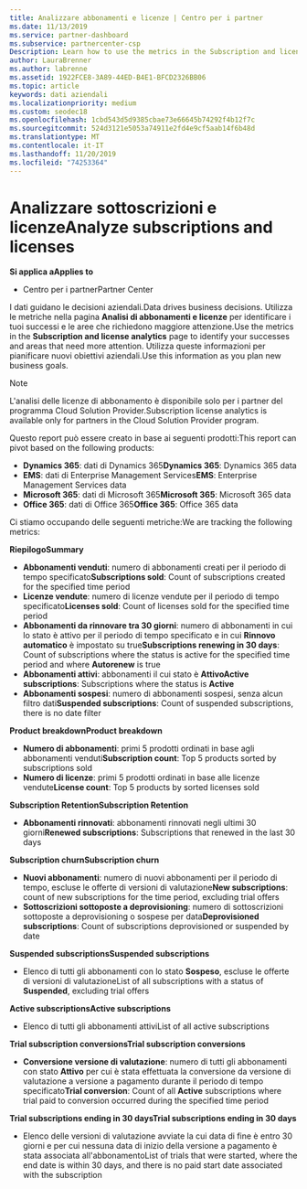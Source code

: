 ```yaml
---
title: Analizzare abbonamenti e licenze | Centro per i partner
ms.date: 11/13/2019
ms.service: partner-dashboard
ms.subservice: partnercenter-csp
Description: Learn how to use the metrics in the Subscription and license analytics page to identify your successes and areas that need more attention.
author: LauraBrenner
ms.author: labrenne
ms.assetid: 1922FCE8-3A89-44ED-B4E1-BFCD2326BB06
ms.topic: article
keywords: dati aziendali
ms.localizationpriority: medium
ms.custom: seodec18
ms.openlocfilehash: 1cbd543d5d9385cbae73e66645b74292f4b12f7c
ms.sourcegitcommit: 524d3121e5053a74911e2fd4e9cf5aab14f6b48d
ms.translationtype: MT
ms.contentlocale: it-IT
ms.lasthandoff: 11/20/2019
ms.locfileid: "74253364"
---
```

# <a name="analyze-subscriptions-and-licenses"></a><span data-ttu-id="a30f9-104">Analizzare sottoscrizioni e licenze</span><span class="sxs-lookup"><span data-stu-id="a30f9-104">Analyze subscriptions and licenses</span></span> 

<span data-ttu-id="a30f9-105">**Si applica a**</span><span class="sxs-lookup"><span data-stu-id="a30f9-105">**Applies to**</span></span>

- <span data-ttu-id="a30f9-106">Centro per i partner</span><span class="sxs-lookup"><span data-stu-id="a30f9-106">Partner Center</span></span>

<span data-ttu-id="a30f9-107">I dati guidano le decisioni aziendali.</span><span class="sxs-lookup"><span data-stu-id="a30f9-107">Data drives business decisions.</span></span> <span data-ttu-id="a30f9-108">Utilizza le metriche nella pagina **Analisi di abbonamenti e licenze** per identificare i tuoi successi e le aree che richiedono maggiore attenzione.</span><span class="sxs-lookup"><span data-stu-id="a30f9-108">Use the metrics in the **Subscription and license analytics** page to identify your successes and areas that need more attention.</span></span> <span data-ttu-id="a30f9-109">Utilizza queste informazioni per pianificare nuovi obiettivi aziendali.</span><span class="sxs-lookup"><span data-stu-id="a30f9-109">Use this information as you plan new business goals.</span></span>

> [!NOTE]
> <span data-ttu-id="a30f9-110">L'analisi delle licenze di abbonamento è disponibile solo per i partner del programma Cloud Solution Provider.</span><span class="sxs-lookup"><span data-stu-id="a30f9-110">Subscription license analytics is available only for partners in the Cloud Solution Provider program.</span></span>


<span data-ttu-id="a30f9-111">Questo report può essere creato in base ai seguenti prodotti:</span><span class="sxs-lookup"><span data-stu-id="a30f9-111">This report can pivot based on the following products:</span></span>

 - <span data-ttu-id="a30f9-112">**Dynamics 365**: dati di Dynamics 365</span><span class="sxs-lookup"><span data-stu-id="a30f9-112">**Dynamics 365**: Dynamics 365 data</span></span>  
 - <span data-ttu-id="a30f9-113">**EMS**: dati di Enterprise Management Services</span><span class="sxs-lookup"><span data-stu-id="a30f9-113">**EMS**: Enterprise Management Services data</span></span>  
 - <span data-ttu-id="a30f9-114">**Microsoft 365**: dati di Microsoft 365</span><span class="sxs-lookup"><span data-stu-id="a30f9-114">**Microsoft 365**: Microsoft 365 data</span></span>  
 - <span data-ttu-id="a30f9-115">**Office 365**: dati di Office 365</span><span class="sxs-lookup"><span data-stu-id="a30f9-115">**Office 365**: Office 365 data</span></span>  


<span data-ttu-id="a30f9-116">Ci stiamo occupando delle seguenti metriche:</span><span class="sxs-lookup"><span data-stu-id="a30f9-116">We are tracking the following metrics:</span></span>

<span data-ttu-id="a30f9-117">**Riepilogo**</span><span class="sxs-lookup"><span data-stu-id="a30f9-117">**Summary**</span></span>  
 - <span data-ttu-id="a30f9-118">**Abbonamenti venduti**: numero di abbonamenti creati per il periodo di tempo specificato</span><span class="sxs-lookup"><span data-stu-id="a30f9-118">**Subscriptions sold**: Count of subscriptions created for the specified time period</span></span>  
 - <span data-ttu-id="a30f9-119">**Licenze vendute**: numero di licenze vendute per il periodo di tempo specificato</span><span class="sxs-lookup"><span data-stu-id="a30f9-119">**Licenses sold**: Count of licenses sold for the specified time period</span></span>   
 - <span data-ttu-id="a30f9-120">**Abbonamenti da rinnovare tra 30 giorni**: numero di abbonamenti in cui lo stato è attivo per il periodo di tempo specificato e in cui **Rinnovo automatico** è impostato su true</span><span class="sxs-lookup"><span data-stu-id="a30f9-120">**Subscriptions renewing in 30 days**: Count of subscriptions where the status is active for the specified time period and where **Autorenew** is true</span></span>
 - <span data-ttu-id="a30f9-121">**Abbonamenti attivi**: abbonamenti il cui stato è **Attivo**</span><span class="sxs-lookup"><span data-stu-id="a30f9-121">**Active subscriptions**: Subscriptions where the status is **Active**</span></span>  
 - <span data-ttu-id="a30f9-122">**Abbonamenti sospesi**: numero di abbonamenti sospesi, senza alcun filtro dati</span><span class="sxs-lookup"><span data-stu-id="a30f9-122">**Suspended subscriptions**: Count of suspended subscriptions, there is no date filter</span></span>  

<span data-ttu-id="a30f9-123">**Product breakdown**</span><span class="sxs-lookup"><span data-stu-id="a30f9-123">**Product breakdown**</span></span>  
 - <span data-ttu-id="a30f9-124">**Numero di abbonamenti**: primi 5 prodotti ordinati in base agli abbonamenti venduti</span><span class="sxs-lookup"><span data-stu-id="a30f9-124">**Subscription count**: Top 5 products sorted by subscriptions sold</span></span>  
 - <span data-ttu-id="a30f9-125">**Numero di licenze**: primi 5 prodotti ordinati in base alle licenze vendute</span><span class="sxs-lookup"><span data-stu-id="a30f9-125">**License count**: Top 5 products by sorted licenses sold</span></span>

<span data-ttu-id="a30f9-126">**Subscription Retention**</span><span class="sxs-lookup"><span data-stu-id="a30f9-126">**Subscription Retention**</span></span>
 - <span data-ttu-id="a30f9-127">**Abbonamenti rinnovati**: abbonamenti rinnovati negli ultimi 30 giorni</span><span class="sxs-lookup"><span data-stu-id="a30f9-127">**Renewed subscriptions**: Subscriptions that renewed in the last 30 days</span></span>  

<span data-ttu-id="a30f9-128">**Subscription churn**</span><span class="sxs-lookup"><span data-stu-id="a30f9-128">**Subscription churn**</span></span>  
 - <span data-ttu-id="a30f9-129">**Nuovi abbonamenti**: numero di nuovi abbonamenti per il periodo di tempo, escluse le offerte di versioni di valutazione</span><span class="sxs-lookup"><span data-stu-id="a30f9-129">**New subscriptions**: count of new subscriptions for the time period, excluding trial offers</span></span>  
 - <span data-ttu-id="a30f9-130">**Sottoscrizioni sottoposte a deprovisioning**: numero di sottoscrizioni sottoposte a deprovisioning o sospese per data</span><span class="sxs-lookup"><span data-stu-id="a30f9-130">**Deprovisioned subscriptions**: Count of subscriptions deprovisioned or suspended by date</span></span>  

<span data-ttu-id="a30f9-131">**Suspended subscriptions**</span><span class="sxs-lookup"><span data-stu-id="a30f9-131">**Suspended subscriptions**</span></span>  
 - <span data-ttu-id="a30f9-132">Elenco di tutti gli abbonamenti con lo stato **Sospeso**, escluse le offerte di versioni di valutazione</span><span class="sxs-lookup"><span data-stu-id="a30f9-132">List of all subscriptions with a status of **Suspended**, excluding trial offers</span></span>  
  
<span data-ttu-id="a30f9-133">**Active subscriptions**</span><span class="sxs-lookup"><span data-stu-id="a30f9-133">**Active subscriptions**</span></span>
 - <span data-ttu-id="a30f9-134">Elenco di tutti gli abbonamenti attivi</span><span class="sxs-lookup"><span data-stu-id="a30f9-134">List of all active subscriptions</span></span>  

<span data-ttu-id="a30f9-135">**Trial subscription conversions**</span><span class="sxs-lookup"><span data-stu-id="a30f9-135">**Trial subscription conversions**</span></span>  
 - <span data-ttu-id="a30f9-136">**Conversione versione di valutazione**: numero di tutti gli abbonamenti con stato **Attivo** per cui è stata effettuata la conversione da versione di valutazione a versione a pagamento durante il periodo di tempo specificato</span><span class="sxs-lookup"><span data-stu-id="a30f9-136">**Trial conversion**: Count of all **Active** subscriptions where trial paid to conversion occurred during the specified time period</span></span>  

<span data-ttu-id="a30f9-137">**Trial subscriptions ending in 30 days**</span><span class="sxs-lookup"><span data-stu-id="a30f9-137">**Trial subscriptions ending in 30 days**</span></span>  
 - <span data-ttu-id="a30f9-138">Elenco delle versioni di valutazione avviate la cui data di fine è entro 30 giorni e per cui nessuna data di inizio della versione a pagamento è stata associata all'abbonamento</span><span class="sxs-lookup"><span data-stu-id="a30f9-138">List of trials that were started, where the end date is within 30 days, and there is no paid start date associated with the subscription</span></span>  

  
